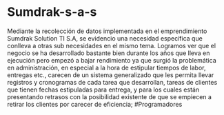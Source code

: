 # Sumdrak-s-a-s
Mediante la recolección de datos implementada en el emprendimiento Sumdrak Solution TI S.A, se evidencio una necesidad específica que conlleva a otras sub necesidades en el mismo tema. Logramos ver que el negocio se ha desarrollado bastante bien durante los años que lleva en ejecución pero empezó a bajar rendimiento ya que surgió la problemática en administración, en especial a la hora de estipular tiempos de labor, entregas etc., carecen de un sistema generalizado que les permita llevar registros y cronogramas de cada tarea que desarrollan, tareas de clientes que tienen fechas estipuladas para entrega, y para los cuales están presentando retrasos con la posibilidad existente de que se empiecen a retirar los clientes por carecer de eficiencia;
#Programadores
